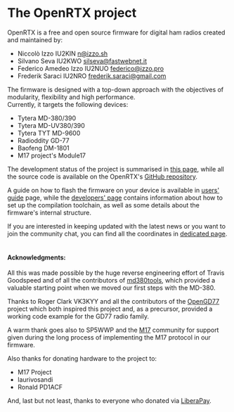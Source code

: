 # The OpenRTX project

OpenRTX is a free and open source firmware for digital ham radios created and maintained by:

* Niccolò Izzo IU2KIN n@izzo.sh
* Silvano Seva IU2KWO silseva@fastwebnet.it
* Federico Amedeo Izzo IU2NUO federico@izzo.pro
* Frederik Saraci IU2NRO frederik.saraci@gmail.com

The firmware is designed with a top-down approach with the objectives of modularity, flexibility and high performance.\
Currently, it targets the following devices:

* Tytera MD-380/390
* Tytera MD-UV380/390
* Tytera TYT MD-9600
* Radioddity GD-77
* Baofeng DM-1801
* M17 project's Module17


The development status of the project is summarised in [this page](dev_status.md), while all the source code is available on the OpenRTX's [GitHub repository](https://github.com/OpenRTX/OpenRTX).

A guide on how to flash the firmware on your device is available in [users' guide](user_guide.md) page, while the [developers' page](developers_guide.md) contains information about how to set up the compilation toolchain, as well as some details about the firmware's internal structure.

If you are interested in keeping updated with the latest news or you want to join the community chat, you can find all the coordinates in [dedicated page](get_in_touch.md).
<br><br>


#### Acknowledgments:

All this was made possible by the huge reverse engineering effort of Travis Goodspeed and of all the contributors of [md380tools](https://github.com/travisgoodspeed/md380tools), which provided a valuable starting point when we moved our first steps with the MD-380.

Thanks to Roger Clark VK3KYY and all the contributors of the [OpenGD77](http://opengd77.com/) project which both inspired this project and, as a precursor, provided a working code example for the GD77 radio family.

A warm thank goes also to SP5WWP and the [M17](https://m17project.org) community for support given during the long process of implementing the M17 protocol in our firmware.

Also thanks for donating hardware to the project to:
* M17 Project
* laurivosandi
* Ronald PD1ACF

And, last but not least, thanks to everyone who donated via [LiberaPay](https://liberapay.com/OpenRTX/donate).
